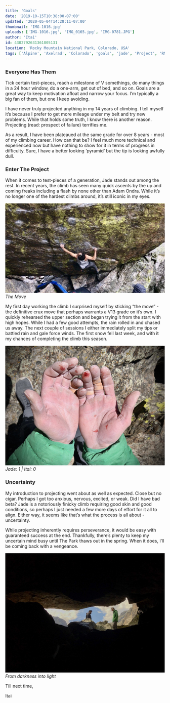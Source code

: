 ```yaml
---
title: 'Goals'
date: '2019-10-15T10:38:00-07:00'
updated: '2020-05-04T14:28:11-07:00'
thumbnail: 'IMG-1016.jpg'
uploads: ['IMG-1016.jpg', 'IMG_0165.jpg', 'IMG-0781.JPG']
author: 'Itai'
id: 4302792631361805131
location: 'Rocky Mountain National Park, Colorado, USA'
tags: ['Alpine', 'Axelrad', 'Colorado', 'goals', 'jade', 'Project', 'RMNP', 'v14']
---
```


### Everyone Has Them

Tick certain test-pieces, reach a milestone of V somethings, do many things in a 24 hour window, do a one-arm, get out of bed, and so on. Goals are a great way to keep motivation afloat and narrow your focus. I’m typically a big fan of them, but one I keep avoiding.

I have never truly projected anything in my 14 years of climbing. I tell myself it’s because I prefer to get more mileage under my belt and try new problems. While that holds some truth, I know there is another reason. Projecting (read: prospect of failure) terrifies me.

As a result, I have been plateaued at the same grade for over 8 years - most of my climbing career. How can that be? I feel much more technical and experienced now but have nothing to show for it in terms of progress in difficulty. Sure, I have a better looking ‘pyramid’ but the tip is looking awfully dull.

### Enter The Project

When it comes to test-pieces of a generation, Jade stands out among the rest. In recent years, the climb has seen many quick ascents by the up and coming freaks including a flash by none other than Adam Ondra. While it’s no longer one of the hardest climbs around, it’s still iconic in my eyes.

![The Move](uploads/IMG-1016.jpg)*The Move*

My first day working the climb I surprised myself by sticking “the move” - the definitive crux move that perhaps warrants a V13 grade on it’s own. I quickly rehearsed the upper section and began trying it from the start with high hopes. While I had a few good attempts, the rain rolled in and chased us away. The next couple of sessions I either immediately split my tips or battled rain and gale force winds. The first snow fell last week, and with it my chances of completing the climb this season.

![Jade: 1 | Itai: 0](uploads/IMG_0165.jpg)*Jade: 1 | Itai: 0*

### Uncertainty

My introduction to projecting went about as well as expected. Close but no cigar. Perhaps I got too anxious, nervous, excited, or weak. Did I have bad beta? Jade is a notoriously finicky climb requiring good skin and good conditions, so perhaps I just needed a few more days of effort for it all to align. Either way, it seems like that’s what the process is all about - uncertainty.

While projecting inherently requires perseverance, it would be easy with guaranteed success at the end. Thankfully, there’s plenty to keep my uncertain mind busy until The Park thaws out in the spring. When it does, I’ll be coming back with a vengeance.

![From darkness into light](uploads/IMG-0781.JPG)*From darkness into light*

Till next time,

Itai
